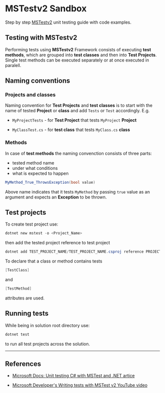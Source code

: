 # MSTestv2 Sandbox

Step by step [MSTestv2](https://www.nuget.org/packages/MSTest.TestFramework/) unit testing guide with code examples.

## Testing with **MSTestv2**  

Performing tests using **MSTestv2** Framework consists of executing **test methods**, which are grouped into **test classes** and then into **Test Projects**. Single test methods can be executed separately or at once
executed in paralell.

## Naming conventions

### Projects and classes

Naming convention for **Test Projects** and **test classes** is to start with the name of tested **Project** or **class** and add `Tests` or `Test` accordingly. E.g.

* `MyProjectTests` - for **Test Project** that tests `MyProject` **Project**

* `MyClassTest.cs` - for **test class** that tests `MyClass.cs` **class**

### Methods

In case of **test methods** the naming convenction consists of three parts:

* tested method name
* under what conditions
* what is expected to happen

```csharp
MyMethod_True_ThrowsException(bool value)
```

Above name indicates that it tests `MyMethod` by passing `true` value as an argument and expects an **Exception** to be thrown.

## Test projects

To create test project use:

```powershell
dotnet new mstest -o <Project_Name>
```

then add the tested project reference to test project

```powershell
dotnet add TEST_PROJECT_NAME/TEST_PROJECT_NAME.csproj reference PROJECT_NAME/PROJECT_NAME.csproj
```

<!-- REFACTOR -->
To declare that a class or method contains tests  
<!-- REFACTOR -->
```csharp
[TestClass]
```
<!-- REFACTOR -->
and
<!-- REFACTOR -->
```csharp
[TestMethod]
```
<!-- REFACTOR -->
attributes are used.

## Running tests

While being in solution root directory use:

```powershell
dotnet test
```

to run all test projects across the solution.

---

## References

* [Microsoft Docs:  Unit testing C# with MSTest and .NET artice](https://learn.microsoft.com/en-us/dotnet/core/testing/unit-testing-with-mstest)

* [Microsoft Developer's Writing tests with MSTest v2 YouTube video](https://www.youtube.com/watch?v=olbC6dPgWqQ)
